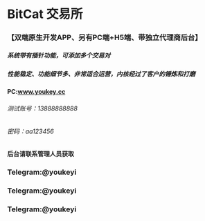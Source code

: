 # BitCat  交易所
### 【双端原生开发APP、另有PC端+H5端、带独立代理商后台】
#####  系统带有插针功能，可添加多个交易对
#####  性能稳定、功能细节多、非常适合运营，内核经过了客户的锤炼和打磨

#### PC:www.youkey.cc
###### 测试账号：13888888888
###### 密码：aa123456

#### 后台请联系管理人员获取




### Telegram:@youkeyi
### Telegram:@youkeyi
### Telegram:@youkeyi





